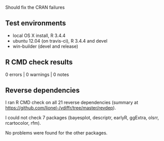 
Should fix the CRAN failures


## Test environments

* local OS X install, R 3.4.4
* ubuntu 12.04 (on travis-ci), R 3.4.4 and devel
* win-builder (devel and release)


## R CMD check results

0 errors | 0 warnings | 0 notes


## Reverse dependencies

I ran R CMD check on all 21 reverse dependencies (summary at
https://github.com/lionel-/vdiffr/tree/master/revdep).

I could not check 7 packages (bayesplot, descriptr, earlyR, ggExtra,
olsrr, rcartocolor, rfm).

No problems were found for the other packages.
